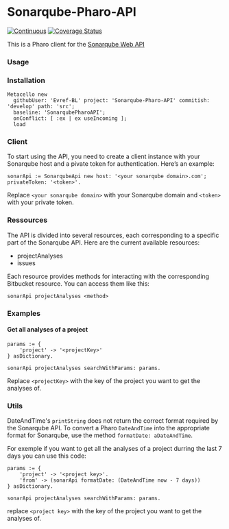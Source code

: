# Sonarqube-Pharo-API

[![Continuous](https://github.com/Evref-BL/Gitlab-Pharo-API/actions/workflows/continuous.yml/badge.svg)](https://github.com/Evref-BL/Sonarqube-Pharo-API/actions/workflows/continuous.yml)
[![Coverage Status](https://coveralls.io/repos/github/Evref-BL/Sonarqube-Pharo-API/badge.svg?branch=develop)](https://coveralls.io/github/Evref-BL/Sonarqube-Pharo-API?branch=develop)

This is a Pharo client for the [Sonarqube Web API](https://next.sonarqube.com/sonarqube/web_api)

### Usage

### Installation

```st
Metacello new
  githubUser: 'Evref-BL' project: 'Sonarqube-Pharo-API' commitish: 'develop' path: 'src';
  baseline: 'SonarqubePharoAPI';
  onConflict: [ :ex | ex useIncoming ];
  load
```

### Client

To start using the API, you need to create a client instance with your Sonarqube host and a pivate token for authentication. Here’s an example:

```st
sonarApi := SonarqubeApi new host: '<your sonarqube domain>.com';
privateToken: '<token>'.
```

Replace `<your sonarqube domain>` with your Sonarqube domain and `<token>` with your private token.

### Ressources

The API is divided into several resources, each corresponding to a specific part of the Sonarqube API. Here are the current available resources:

- projectAnalyses
- issues

Each resource provides methods for interacting with the corresponding Bitbucket resource. You can access them like this:

```st
sonarApi projectAnalyses <method>
```

### Examples

#### Get all analyses of a project

```st
params := {
    'project' -> '<projectKey>'
} asDictionary.

sonarApi projectAnalyses searchWithParams: params.
```

Replace `<projectKey>` with the key of the project you want to get the analyses of.

### Utils

DateAndTime's `printString` does not return the correct format required by the Sonarqube API. To convert a Pharo `DateAndTime` into the appropriate format for Sonarqube, use the method `formatDate: aDateAndTime`.

For exemple if you want to get all the analyses of a project durring the last 7 days you can use this code:

```st
params := {
    'project' -> '<project key>'.
    'from' -> (sonarApi formatDate: (DateAndTime now - 7 days))
} asDictionary.

sonarApi projectAnalyses searchWithParams: params.
```

replace `<project key>` with the key of the project you want to get the analyses of.
